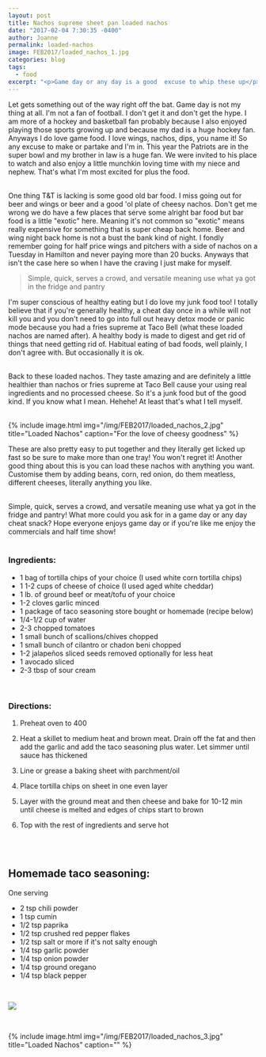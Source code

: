 ```yaml
---
layout: post
title: Nachos supreme sheet pan loaded nachos
date: "2017-02-04 7:30:35 -0400"
author: Joanne
permalink: loaded-nachos
image: FEB2017/loaded_nachos_1.jpg
categories: blog
tags:
  - food
excerpt: "<p>Game day or any day is a good  excuse to whip these up</p>"
---
```


Let gets something out of the way right off the bat. Game day is not my thing at all.  I'm not a fan of football. I don't get it and don't get the hype. I am more of a hockey and basketball fan probably because I also enjoyed playing those sports growing up and because my dad is a huge hockey fan. Anyways I do love game food.  I love wings, nachos, dips, you name it! So any excuse to make or partake and I'm in. This year the Patriots are in the super bowl and my brother in law is a huge fan.  We were invited to his place to watch and also enjoy a little munchkin loving time with my niece and nephew. That's what I'm most excited for plus the food.  
<br>

One thing T&T is lacking is some good old bar food. I miss going out for beer and wings or beer and a good 'ol plate of cheesy nachos. Don't get me wrong we do have a few places that serve some alright bar food but bar food is a little "exotic" here.  Meaning it's not common so "exotic" means really expensive for something that is super cheap back home.  Beer and wing night back home is not a bust the bank kind of night. I fondly remember going for half price wings and pitchers with a side of nachos on a Tuesday in Hamilton and never paying more than 20 bucks. Anyways that isn't the case here so when I have the craving I just make for myself.

> Simple, quick, serves a crowd, and versatile meaning use what ya got in the fridge and pantry

I'm super conscious of healthy eating but I do love my junk food too! I totally believe that if you're generally healthy, a cheat day once in a while will not kill you and you don't need to go into full out heavy detox mode or panic mode because you had a fries supreme at Taco Bell (what these loaded nachos are named after).  A healthy body is made to digest and get rid of things that need getting rid of.  Habitual eating of bad foods, well plainly, I don't agree with. But occasionally it is ok.
<br>
<br>

Back to these loaded nachos. They taste amazing and are definitely a little healthier than nachos or fries supreme at Taco Bell cause your using real ingredients and no processed cheese. So it's a junk food but of the good kind.  If you know what I mean.  Hehehe! At least that's what I tell myself.  
<br>

{% include image.html
    img="/img/FEB2017/loaded_nachos_2.jpg"
    title="Loaded Nachos"
    caption="For the love of cheesy goodness" %}

These are also pretty easy to put together and they literally get licked up fast so be sure to make more than one tray! You won't regret it! Another good thing about this is you can load these nachos with anything you want. Customise them by adding beans, corn, red onion, do them meatless, different cheeses, literally anything you like.  
<br>

Simple, quick, serves a crowd, and versatile meaning use what ya got in the fridge and pantry! What more could you ask for in a game day or any day cheat snack? Hope everyone enjoys game day or if you're like me enjoy the commercials and half time show!
<br>
<br>

### Ingredients:

* 1 bag of tortilla chips of your choice (I used white corn tortilla chips)
* 1 1-2 cups of cheese of choice (I used aged white cheddar)
* 1 lb. of ground beef or meat/tofu of your choice
* 1-2 cloves garlic minced
* 1 package of taco seasoning store bought or homemade (recipe below)
* 1/4-1/2 cup of water
* 2-3 chopped tomatoes
* 1 small bunch of scallions/chives chopped
* 1 small bunch of cilantro or chadon beni chopped
* 1-2 jalapeños sliced seeds removed optionally for less heat
* 1 avocado sliced
* 2-3 tbsp of sour cream
<br>

### Directions:

1. Preheat oven to 400

1. Heat a skillet to medium heat and brown meat. Drain off the fat and then add the garlic and add the taco seasoning plus water. Let simmer until sauce has thickened

1. Line or grease a baking sheet with parchment/oil

1. Place tortilla chips on sheet in one even layer

1. Layer with the ground meat and then cheese and bake for 10-12 min until cheese is melted and edges of chips start to brown

1. Top with the rest of ingredients and serve hot
<br>
<br>

## Homemade taco seasoning:
One serving

* 2 tsp chili powder
* 1 tsp cumin
* 1/2 tsp paprika
* 1/2 tsp crushed red pepper flakes
* 1/2 tsp salt or more if it's not salty enough
* 1/4 tsp garlic powder
* 1/4 tsp onion powder
* 1/4 tsp ground oregano
* 1/4 tsp black pepper

<br>

<p class="apple__news__logo"><a href="https://apple.news/TKVtoVhGUQSuiufA4bqI-gg"><img src="{{ basesite.url }}/img/apple_news.svg" /></a></p>
<br>

{% include image.html
            img="/img/FEB2017/loaded_nachos_3.jpg"
            title="Loaded Nachos"
            caption="" %}
